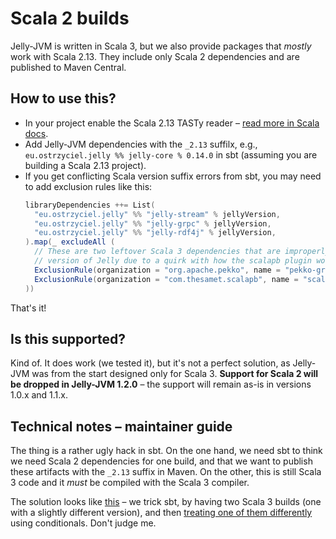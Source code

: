 # Scala 2 builds

Jelly-JVM is written in Scala 3, but we also provide packages that _mostly_ work with Scala 2.13. They include only Scala 2 dependencies and are published to Maven Central.

## How to use this?

- In your project enable the Scala 2.13 TASTy reader – [read more in Scala docs](https://docs.scala-lang.org/scala3/guides/migration/compatibility-classpath.html#the-scala-213-tasty-reader).
- Add Jelly-JVM dependencies with the `_2.13` suffilx, e.g., `eu.ostrzyciel.jelly %% jelly-core % 0.14.0` in sbt (assuming you are building a Scala 2.13 project).
- If you get conflicting Scala version suffix errors from sbt, you may need to add exclusion rules like this:
    ```scala
    libraryDependencies ++= List(
      "eu.ostrzyciel.jelly" %% "jelly-stream" % jellyVersion,
      "eu.ostrzyciel.jelly" %% "jelly-grpc" % jellyVersion,
      "eu.ostrzyciel.jelly" %% "jelly-rdf4j" % jellyVersion,
    ).map(_ excludeAll (
      // These are two leftover Scala 3 dependencies that are improperly handled in the pseudo-Scala 2
      // version of Jelly due to a quirk with how the scalapb plugin works. We must exclude them here.
      ExclusionRule(organization = "org.apache.pekko", name = "pekko-grpc-runtime_3"),
      ExclusionRule(organization = "com.thesamet.scalapb", name = "scalapb-runtime_3"),
    ))
    ```

That's it!

## Is this supported?

Kind of. It does work (we tested it), but it's not a perfect solution, as Jelly-JVM was from the start designed only for Scala 3. **Support for Scala 2 will be dropped in Jelly-JVM 1.2.0** – the support will remain as-is in versions 1.0.x and 1.1.x.

## Technical notes – maintainer guide

The thing is a rather ugly hack in sbt. On the one hand, we need sbt to think we need Scala 2 dependencies for one build, and that we want to publish these artifacts with the `_2.13` suffix in Maven. On the other, this is still Scala 3 code and it _must_ be compiled with the Scala 3 compiler.

The solution looks like [this](https://github.com/Jelly-RDF/jelly-jvm/blob/b9f4083671d6a1d4ee4861061e9bea4b1460adea/build.sbt#L1) – we trick sbt, by having two Scala 3 builds (one with a slightly different version), and then [treating one of them differently](https://github.com/Jelly-RDF/jelly-jvm/blob/b9f4083671d6a1d4ee4861061e9bea4b1460adea/build.sbt#L97) using conditionals. Don't judge me.
